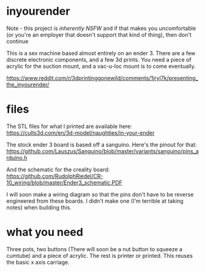 # inyourender

Note - this project is _inherently NSFW_ and if that makes you uncomfortable (or you're an employer that doesn't support that kind of thing), then don't continue

This is a sex machine based almost entirely on an ender 3. There are a few discrete electronic components, and a few 3d prints. You need a piece of acrylic for the suction mount, and a vac-u-loc mount is to come eventually.

https://www.reddit.com/r/3dprintinggonewild/comments/1iryl7k/presenting_the_inyourender/

# files
The STL files for what I printed are available here:
https://cults3d.com/en/3d-model/naughties/in-your-ender

The stock ender 3 board is based off a sanguino. Here's the pinout for that:
https://github.com/Lauszus/Sanguino/blob/master/variants/sanguino/pins_arduino.h

And the schematic for the creality board:
https://github.com/RudolphRiedel/CR-10_wiring/blob/master/Ender3_schematic.PDF

I will soon make a wiring diagram so that the pins don't have to be reverse engineered from these boards. I didn't make one (I'm terrible at taking notes) when building this.

# what you need 
Three pots, two buttons (There will soon be a nut button to squeeze a cumtube) and a piece of acrylic. The rest is printer or printed. This reuses the basic x axis carriage.


